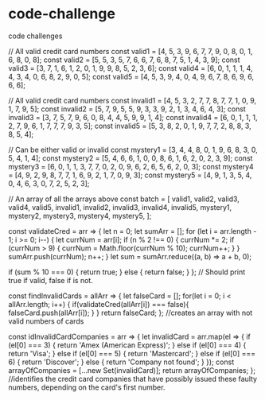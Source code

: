 # code-challenge
code challenges

// All valid credit card numbers
const valid1 = [4, 5, 3, 9, 6, 7, 7, 9, 0, 8, 0, 1, 6, 8, 0, 8];
const valid2 = [5, 5, 3, 5, 7, 6, 6, 7, 6, 8, 7, 5, 1, 4, 3, 9];
const valid3 = [3, 7, 1, 6, 1, 2, 0, 1, 9, 9, 8, 5, 2, 3, 6];
const valid4 = [6, 0, 1, 1, 1, 4, 4, 3, 4, 0, 6, 8, 2, 9, 0, 5];
const valid5 = [4, 5, 3, 9, 4, 0, 4, 9, 6, 7, 8, 6, 9, 6, 6, 6];

// All valid credit card numbers
const invalid1 = [4, 5, 3, 2, 7, 7, 8, 7, 7, 1, 0, 9, 1, 7, 9, 5];
const invalid2 = [5, 7, 9, 5, 5, 9, 3, 3, 9, 2, 1, 3, 4, 6, 4, 3];
const invalid3 = [3, 7, 5, 7, 9, 6, 0, 8, 4, 4, 5, 9, 9, 1, 4];
const invalid4 = [6, 0, 1, 1, 1, 2, 7, 9, 6, 1, 7, 7, 7, 9, 3, 5];
const invalid5 = [5, 3, 8, 2, 0, 1, 9, 7, 7, 2, 8, 8, 3, 8, 5, 4];

// Can be either valid or invalid
const mystery1 = [3, 4, 4, 8, 0, 1, 9, 6, 8, 3, 0, 5, 4, 1, 4];
const mystery2 = [5, 4, 6, 6, 1, 0, 0, 8, 6, 1, 6, 2, 0, 2, 3, 9];
const mystery3 = [6, 0, 1, 1, 3, 7, 7, 0, 2, 0, 9, 6, 2, 6, 5, 6, 2, 0, 3];
const mystery4 = [4, 9, 2, 9, 8, 7, 7, 1, 6, 9, 2, 1, 7, 0, 9, 3];
const mystery5 = [4, 9, 1, 3, 5, 4, 0, 4, 6, 3, 0, 7, 2, 5, 2, 3];

// An array of all the arrays above
const batch = [
  valid1,
  valid2,
  valid3,
  valid4, 
  valid5, 
  invalid1, 
  invalid2,
  invalid3,
  invalid4,
  invalid5,
  mystery1,
  mystery2,
  mystery3,
  mystery4,
  mystery5,
];





const validateCred = arr => {
  let n = 0;
  let sumArr = [];
  for (let i = arr.length - 1; i >= 0; i--) {
    let currNum = arr[i];
    if (n % 2 !== 0) {
      currNum *= 2;
      if (currNum > 9) {
        currNum = Math.floor(currNum % 10);
        currNum++;
      }
    }
    sumArr.push(currNum);
    n++;
  }
  let sum = sumArr.reduce((a, b) => a + b, 0);

  if (sum % 10 === 0) {
    return true;
  } else {
    return false;
  }
};
// Should print true if valid, false if is not.


const findInvalidCards = allArr => {
  let falseCard = [];
  for(let i = 0; i < allArr.length; i++) {
    if(validateCred(allArr[i]) === false){
      falseCard.push(allArr[i]);
    }
  }
  return falseCard;
};
//creates an array with not valid numbers of cards


const idInvalidCardCompanies = arr => {
  let invalidCard = arr.map(el => {
    if (el[0] === 3) {
      return 'Amex (American Express)';
    } else if (el[0] === 4) {
      return 'Visa';
    } else if (el[0] === 5) {
      return 'Mastercard';
    } else if (el[0] === 6) {
      return 'Discover';
    } else {
      return 'Company not found';
    }
  });
  const arrayOfCompanies = [...new Set(invalidCard)];
  return arrayOfCompanies;
};
//identifies the credit card companies that have possibly issued these faulty numbers, depending on the card's first number.





